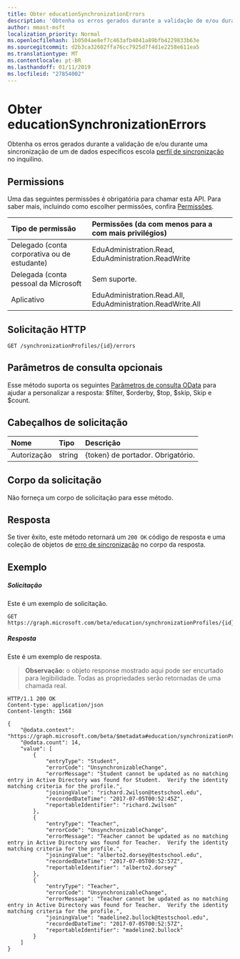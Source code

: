 ```yaml
---
title: Obter educationSynchronizationErrors
description: 'Obtenha os erros gerados durante a validação de e/ou durante uma sincronização de um perfil de sincronização de dados escola específico no inquilino. '
author: mmast-msft
localization_priority: Normal
ms.openlocfilehash: 1b0504ae8ef7c463afb4041a89bfb4229833b63e
ms.sourcegitcommit: d2b3ca32602ffa76cc7925d7f4d1e2258e611ea5
ms.translationtype: MT
ms.contentlocale: pt-BR
ms.lasthandoff: 01/11/2019
ms.locfileid: "27854002"
---
```

# <a name="get-educationsynchronizationerrors"></a>Obter educationSynchronizationErrors

Obtenha os erros gerados durante a validação de e/ou durante uma sincronização de um de dados específicos escola [perfil de sincronização](../resources/educationsynchronizationprofile.md) no inquilino. 

## <a name="permissions"></a>Permissions
Uma das seguintes permissões é obrigatória para chamar esta API. Para saber mais, incluindo como escolher permissões, confira [Permissões](/graph/permissions-reference).

| Tipo de permissão | Permissões (da com menos para a com mais privilégios) |
|:-----------|:------|
| Delegado (conta corporativa ou de estudante) | EduAdministration.Read, EduAdministration.ReadWrite |
|Delegada (conta pessoal da Microsoft|Sem suporte.|
|Aplicativo| EduAdministration.Read.All, EduAdministration.ReadWrite.All |

## <a name="http-request"></a>Solicitação HTTP
<!-- { "blockType": "ignored" } -->
```http
GET /synchronizationProfiles/{id}/errors
```
## <a name="optional-query-parameters"></a>Parâmetros de consulta opcionais
Esse método suporta os seguintes [Parâmetros de consulta OData](https://developer.microsoft.com/graph/docs/concepts/query_parameters) para ajudar a personalizar a resposta: $filter, $orderby, $top, $skip, Skip e $count.

## <a name="request-headers"></a>Cabeçalhos de solicitação
| Nome       | Tipo | Descrição|
|:-----------|:------|:----------|
| Autorização  | string  | {token} de portador. Obrigatório.  |

## <a name="request-body"></a>Corpo da solicitação
Não forneça um corpo de solicitação para esse método.
## <a name="response"></a>Resposta
Se tiver êxito, este método retornará um `200 OK` código de resposta e uma coleção de objetos de [erro de sincronização](../resources/educationsynchronizationerror.md) no corpo da resposta.

## <a name="example"></a>Exemplo
##### <a name="request"></a>Solicitação
Este é um exemplo de solicitação.
<!-- {
  "blockType": "request",
  "name": "get_educationSynchronizationProfile_error"
}-->
```http
GET https://graph.microsoft.com/beta/education/synchronizationProfiles/{id}/errors
```

##### <a name="response"></a>Resposta
Este é um exemplo de resposta. 

>**Observação:** o objeto response mostrado aqui pode ser encurtado para legibilidade. Todas as propriedades serão retornadas de uma chamada real.

<!-- {
  "blockType": "response",
  "@odata.type": "#microsoft.graph.educationSynchronizationError",
  "isCollection": true
} -->
```http
HTTP/1.1 200 OK
Content-type: application/json
Content-length: 1568

{
    "@odata.context": "https://graph.microsoft.com/beta/$metadata#education/synchronizationProfiles('{id}')/errors",
    "@odata.count": 14,
    "value": [
        {
            "entryType": "Student",
            "errorCode": "UnsynchronizableChange",
            "errorMessage": "Student cannot be updated as no matching entry in Active Directory was found for Student.  Verify the identity matching criteria for the profile.",
            "joiningValue": "richard.2wilson@testschool.edu",
            "recordedDateTime": "2017-07-05T00:52:45Z",
            "reportableIdentifier": "richard.2wilson"
        },
        {
            "entryType": "Teacher",
            "errorCode": "UnsynchronizableChange",
            "errorMessage": "Teacher cannot be updated as no matching entry in Active Directory was found for Teacher.  Verify the identity matching criteria for the profile.",
            "joiningValue": "alberto2.dorsey@testschool.edu",
            "recordedDateTime": "2017-07-05T00:52:57Z",
            "reportableIdentifier": "alberto2.dorsey"
        },
        {
            "entryType": "Teacher",
            "errorCode": "UnsynchronizableChange",
            "errorMessage": "Teacher cannot be updated as no matching entry in Active Directory was found for Teacher.  Verify the identity matching criteria for the profile.",
            "joiningValue": "madeline2.bullock@testschool.edu",
            "recordedDateTime": "2017-07-05T00:52:57Z",
            "reportableIdentifier": "madeline2.bullock"
        }
    ]
}
```
